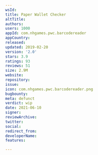 ```yaml
---
wsId: 
title: Paper Wallet Checker
altTitle: 
authors: 
users: 1000
appId: com.nhgames.pwc.barcodereader
appCountry: 
released: 
updated: 2019-02-20
version: '2.0'
stars: 3.9
ratings: 93
reviews: 51
size: 2.9M
website: 
repository: 
issue: 
icon: com.nhgames.pwc.barcodereader.png
bugbounty: 
meta: defunct
verdict: wip
date: 2021-06-10
signer: 
reviewArchive: 
twitter: 
social: 
redirect_from: 
developerName: 
features: 

---
```


